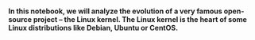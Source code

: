 #### In this notebook, we will analyze the evolution of a very famous open-source project – the Linux kernel. The Linux kernel is the heart of some Linux distributions like Debian, Ubuntu or CentOS.
